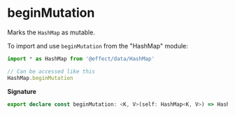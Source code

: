 # beginMutation

Marks the `HashMap` as mutable.

To import and use `beginMutation` from the "HashMap" module:

```ts
import * as HashMap from '@effect/data/HashMap'

// Can be accessed like this
HashMap.beginMutation
```

**Signature**

```ts
export declare const beginMutation: <K, V>(self: HashMap<K, V>) => HashMap<K, V>
```
